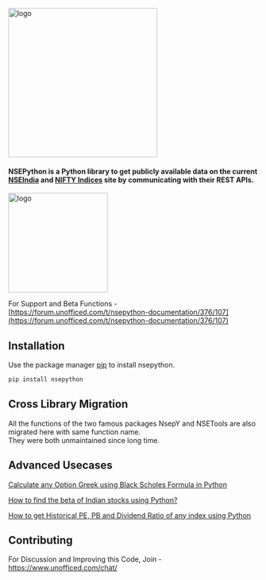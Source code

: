 <p align="left">
  <a href="https://aeron7.github.io/nsepython/" target="_blank">
    <img width="300" src="https://raw.githubusercontent.com/aeron7/nsepython/master/nsepython.png" alt="logo">
  </a>
</p>

#### NSEPython is a Python library to get publicly available data on the current [NSEIndia](https://nseindia.com) and [NIFTY Indices](https://www.niftyindices.com/) site by communicating with their REST APIs.

<p align="left">
  <a href="https://unofficed.com/nse-python/documentation/" target="_blank">
    <img width="200" src="https://raw.githubusercontent.com/aeron7/nsepython/master/button_read-the-documentation.png" alt="logo">
  </a>
</p>

For Support and Beta Functions - [https://forum.unofficed.com/t/nsepython-documentation/376/107](https://forum.unofficed.com/t/nsepython-documentation/376/107)

## Installation

Use the package manager [pip](https://pypi.org/project/nsepython/) to install nsepython.

```bash
pip install nsepython
```
## Cross Library Migration
All the functions of the two famous packages NsepY and NSETools are also migrated here with same function name. <br/>
They were both unmaintained since long time.

## Advanced Usecases
[Calculate any Option Greek using Black Scholes Formula in Python](https://unofficed.com/black-scholes-formula-in-python/)

[ How to find the beta of Indian stocks using Python?](https://unofficed.com/how-to-find-the-beta-of-indian-stocks-using-python/)

[How to get Historical PE, PB and Dividend Ratio of any index using Python](https://unofficed.com/nse-python/documentation/nsepy/#index_pe_pb_div)

## Contributing
For Discussion and Improving this Code, Join - https://www.unofficed.com/chat/
